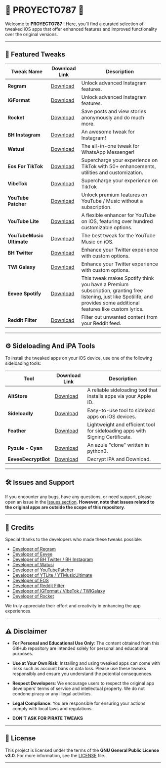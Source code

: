 # 📱 PROYECTO787 📱

Welcome to **PROYECTO787** ! Here, you’ll find a curated selection of tweaked iOS apps that offer enhanced features and improved functionality over the original versions.

---

## 🚀 Featured Tweaks

| Tweak Name           | Download Link                                             | Description                                                  |
|--------------------|-----------------------------------------------------------|--------------------------------------------------------------|
| **Regram**         | [Download](https://www.patreon.com/FouadRaheb) | Unlock advanced Instagram features.|
| **IGFormat**         | [Download](https://t.me/DENS0R) | Unlock advanced Instagram features. |
| **Rocket**         | [Download](https://www.ios-repo-updates.com/repository/majd-alfhaily/package/me.alfhaily.rocket/) | Save posts and view stories anonymously and do much more.|
| **BH Instagram**   | [Download](https://github.com/BandarHL/BHInstagram) | An awesome tweak for Instagram!|
| **Watusi**         | [Download](https://github.com/FouadRaheb/Watusi-for-WhatsApp) | The all-in-one tweak for WhatsApp Messenger!|
| **Eos For TikTok** | [Download](https://t.me/sezoapp) | Supercharge your experience on TikTok with 50+ enhancements, utilities and customization.|
| **VibeTok** | [Download](https://t.me/DENS0R) | Supercharge your experience on TikTok |
| **YouTube Patcher** | [Download](https://cydia.ichitaso.com/depiction/youtubepatcher.html)| Unlock premium features on YouTube / Music without a subscription.|
| **YouTube Lite** | [Download](https://github.com/dayanch96/YTLite)| A flexible enhancer for YouTube on iOS, featuring over hundred customizable options.|
| **YouTubeMusic Ultimate** | [Download](https://github.com/dayanch96/YTMusicUltimate)| The best tweak for the YouTube Music on iOS.|
| **BH Twitter**     | [Download](https://github.com/BandarHL/BHTwitter) | Enhance your Twitter experience with custom options.|
| **TWI Galaxy**     | [Download](https://t.me/DENS0R) | Enhance your Twitter experience with custom options.|
| **Eevee Spotify**  | [Download](https://github.com/whoeevee/EeveeSpotify) |This tweak makes Spotify think you have a Premium subscription, granting free listening, just like Spotilife, and provides some additional features like custom lyrics.|
| **Reddit Filter**  | [Download](https://github.com/level3tjg/RedditFilter) | Filter out unwanted content from your Reddit feed.|

---

## ⚙️ Sideloading And iPA Tools

To install the tweaked apps on your iOS device, use one of the following sideloading tools:

| Tool        | Download Link                              | Description                                    |
|-------------|--------------------------------------------|------------------------------------------------|
| **AltStore**| [Download](https://altstore.io/)           | A reliable sideloading tool that installs apps via your Apple ID. |
| **Sideloadly** | [Download](https://sideloadly.io/)      | Easy-to-use tool to sideload apps on iOS devices. |
| **Feather** | [Download](https://github.com/khcrysalis/Feather/) | Lightweight and efficient tool for sideloading apps with Signing Certificate. |
| **Pyzule - Cyan** | [Download](https://github.com/asdfzxcvbn/pyzule-rw/) | An azule "clone" written in python3. |
| **EeveeDecryptBot** | [Download](https://t.me/eeveedecrypterbot/) | Decrypt iPA and Download. |
---

## 🛠 Issues and Support

If you encounter any bugs, have any questions, or need support, please open an issue in the [Issues section](https://github.com/xENWewho/Proyecto787/issues). **However, note that issues related to the original apps are outside the scope of this repository**. 

---

## 👏 Credits

Special thanks to the developers who made these tweaks possible:

- [Developer of Regram](https://x.com/FouadRaheb)
- [Developer of Eevee](https://github.com/whoeevee/EeveeSpotify)
- [Developer of BH Twitter / BH Instagram](https://x.com/BandarHL)
- [Developer of Watusi](https://x.com/FouadRaheb)
- [Developer of YouTubePatcher](https://x.com/ichitaso)
- [Developer of YTLite / YTMusicUltimate](https://x.com/Dayanch96)
- [Developer of EOS](https://t.me/sezoapp)
- [Developer of Reddit Filter](https://x.com/level3tjg)
- [Developer of IGFormat / VibeTok / TWIGalaxy](https://x.com/xDensor)
- [Developer of Rocket](https://x.com/freemanrepo)



We truly appreciate their effort and creativity in enhancing the app experiences.

---

## ⚠️ Disclaimer

- **For Personal and Educational Use Only**: The content obtained from this GitHub repository are intended solely for personal and educational purposes. 
- **Use at Your Own Risk**: Installing and using tweaked apps can come with risks such as account bans or data loss. Please use these tweaks responsibly and ensure you understand the potential consequences.
- **Respect Developers**: We encourage users to respect the original app developers’ terms of service and intellectual property. We do not condone piracy or any illegal activities.
- **Legal Compliance**: You are responsible for ensuring your actions comply with local laws and regulations.

- **DON'T ASK FOR PIRATE TWEAKS**


---

## 📝 License

This project is licensed under the terms of the **GNU General Public License v3.0**. For more information, see the [LICENSE](https://www.gnu.org/licenses/gpl-3.0.en.html) file.

---
